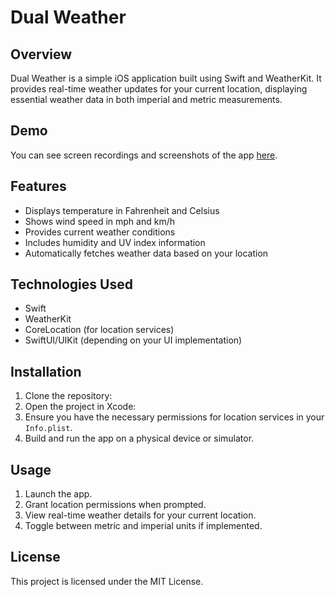 # Dual Weather

## Overview
Dual Weather is a simple iOS application built using Swift and WeatherKit. It provides real-time weather updates for your current location, displaying essential weather data in both imperial and metric measurements.

## Demo

You can see screen recordings and screenshots of the app [here](https://brandonlc2020.github.io/Portfolio/project/4).

## Features
- Displays temperature in Fahrenheit and Celsius
- Shows wind speed in mph and km/h
- Provides current weather conditions
- Includes humidity and UV index information
- Automatically fetches weather data based on your location

## Technologies Used
- Swift
- WeatherKit
- CoreLocation (for location services)
- SwiftUI/UIKit (depending on your UI implementation)

## Installation
1. Clone the repository:
2. Open the project in Xcode:
3. Ensure you have the necessary permissions for location services in your `Info.plist`.
4. Build and run the app on a physical device or simulator.

## Usage
1. Launch the app.
2. Grant location permissions when prompted.
3. View real-time weather details for your current location.
4. Toggle between metric and imperial units if implemented.

## License
This project is licensed under the MIT License.
